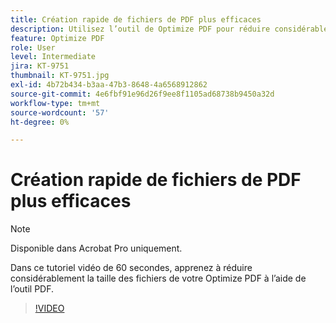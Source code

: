 ```yaml
---
title: Création rapide de fichiers de PDF plus efficaces
description: Utilisez l’outil de Optimize PDF pour réduire considérablement la taille de vos fichiers de PDF
feature: Optimize PDF
role: User
level: Intermediate
jira: KT-9751
thumbnail: KT-9751.jpg
exl-id: 4b72b434-b3aa-47b3-8648-4a6568912862
source-git-commit: 4e6fbf91e96d26f9ee8f1105ad68738b9450a32d
workflow-type: tm+mt
source-wordcount: '57'
ht-degree: 0%

---
```


# Création rapide de fichiers de PDF plus efficaces

>[!NOTE]
>
>Disponible dans Acrobat Pro uniquement.

Dans ce tutoriel vidéo de 60 secondes, apprenez à réduire considérablement la taille des fichiers de votre Optimize PDF à l’aide de l’outil PDF.

>[!VIDEO](https://video.tv.adobe.com/v/340077?quality=12&learn=on&hidetitle=true)
